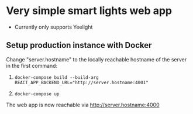 # Very simple smart lights web app

- Currently only supports Yeelight


## Setup production instance with Docker

Change "server.hostname" to the locally reachable hostname of the server
in the first command:

1. `docker-compose build --build-arg REACT_APP_BACKEND_URL="http://server.hostname:4001"`

2. `docker-compose up`

The web app is now reachable via http://server.hostname:4000


